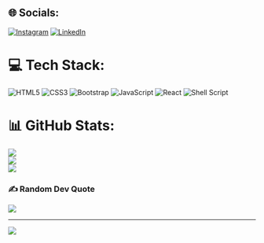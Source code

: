 
## 🌐 Socials:
[![Instagram](https://img.shields.io/badge/Instagram-%23E4405F.svg?logo=Instagram&logoColor=white)](https://instagram.com/Sourabh.124x) [![LinkedIn](https://img.shields.io/badge/LinkedIn-%230077B5.svg?logo=linkedin&logoColor=white)](https://linkedin.com/in/Sourabh) 

# 💻 Tech Stack:
![HTML5](https://img.shields.io/badge/html5-%23E34F26.svg?style=for-the-badge&logo=html5&logoColor=white) ![CSS3](https://img.shields.io/badge/css3-%231572B6.svg?style=for-the-badge&logo=css3&logoColor=white) ![Bootstrap](https://img.shields.io/badge/bootstrap-%238511FA.svg?style=for-the-badge&logo=bootstrap&logoColor=white) ![JavaScript](https://img.shields.io/badge/javascript-%23323330.svg?style=for-the-badge&logo=javascript&logoColor=%23F7DF1E) ![React](https://img.shields.io/badge/react-%2320232a.svg?style=for-the-badge&logo=react&logoColor=%2361DAFB) ![Shell Script](https://img.shields.io/badge/shell_script-%23121011.svg?style=for-the-badge&logo=gnu-bash&logoColor=white)
# 📊 GitHub Stats:
![](https://github-readme-stats.vercel.app/api?username=Sourabh@9879&theme=blueberry&hide_border=false&include_all_commits=false&count_private=false)<br/>
![](https://github-readme-streak-stats.herokuapp.com/?user=Sourabh@9879&theme=blueberry&hide_border=false)<br/>
![](https://github-readme-stats.vercel.app/api/top-langs/?username=Sourabh@9879&theme=blueberry&hide_border=false&include_all_commits=false&count_private=false&layout=compact)

### ✍️ Random Dev Quote
![](https://quotes-github-readme.vercel.app/api?type=horizontal&theme=tokyonight)

---
[![](https://visitcount.itsvg.in/api?id=Sourabh@9879&icon=2&color=0)](https://visitcount.itsvg.in)

<!-- Proudly created with GPRM ( https://gprm.itsvg.in ) -->
